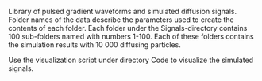 Library of pulsed gradient waveforms and simulated diffusion signals. Folder names of the data describe the parameters used to create the contents of each folder. Each folder under the Signals-directory contains 100 sub-folders named with numbers 1-100. Each of these folders contains the simulation results with 10 000 diffusing particles.

Use the visualization script under directory Code to visualize the simulated signals.
